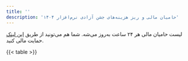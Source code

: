 ```yaml
---
title: ''
description: 'حامیان مالی و ریز هزینه‌های جشن آزادی نرم‌افزار ۱۴۰۴'
---
```


لیست حامیان مالی هر ۲۴ ساعت به‌روز می‌شه. شما هم می‌تونید از طریق [این لینک](https://daramet.com/birlug?webintent&donate=100000) حمایت مالی کنید.

{{< table >}}
